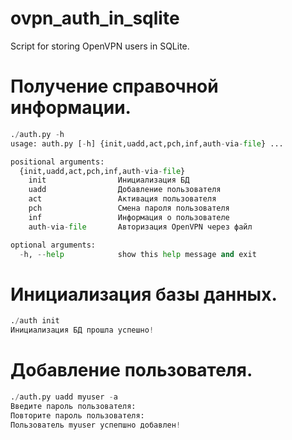# ovpn_auth_in_sqlite
Script for storing OpenVPN users in SQLite.

# Получение справочной информации.
```python
./auth.py -h
usage: auth.py [-h] {init,uadd,act,pch,inf,auth-via-file} ...

positional arguments:
  {init,uadd,act,pch,inf,auth-via-file}
    init                Инициализация БД
    uadd                Добавление пользователя
    act                 Активация пользователя
    pch                 Смена пароля пользователя
    inf                 Информация о пользователе
    auth-via-file       Авторизация OpenVPN через файл

optional arguments:
  -h, --help            show this help message and exit
```

# Инициализация базы данных.
```python
./auth init
Инициализация БД прошла успешно!
```

# Добавление пользователя.
```python
./auth.py uadd myuser -a
Введите пароль пользователя:
Повторите пароль пользователя:
Пользователь myuser успепшно добавлен!
```
